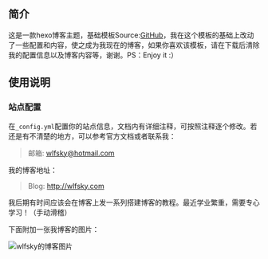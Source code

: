 ## 简介

这是一款hexo博客主题，基础模板Source:[GitHub](https://github.com/iissnan/hexo-theme-next)，我在这个模板的基础上改动了一些配置和内容，使之成为我现在的博客，如果你喜欢该模板，请在下载后清除我的配置信息以及博客内容等，谢谢。PS：Enjoy it :）

## 使用说明

### 站点配置
在`_config.yml`配置你的站点信息，文档内有详细注释，可按照注释逐个修改。若还是有不清楚的地方，可以参考官方文档或者联系我：
> 邮箱: wlfsky@hotmail.com

我的博客地址：

> Blog: http://wlfsky.com

我后期有时间应该会在博客上发一系列搭建博客的教程。最近学业繁重，需要专心学习！（手动滑稽）

下面附加一张我博客的图片：

![wlfsky的博客图片](blog.jpg)